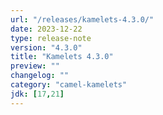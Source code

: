 ```yaml
---
url: "/releases/kamelets-4.3.0/"
date: 2023-12-22
type: release-note
version: "4.3.0"
title: "Kamelets 4.3.0"
preview: ""
changelog: ""
category: "camel-kamelets"
jdk: [17,21]
---
```

